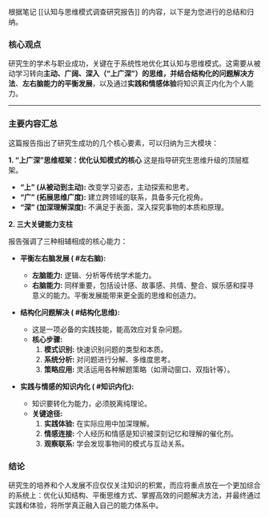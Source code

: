 根据笔记 [[认知与思维模式调查研究报告]] 的内容，以下是为您进行的总结和归纳。

### 核心观点

研究生的学术与职业成功，关键在于系统性地优化其认知与思维模式。这需要从被动学习转向**主动、广阔、深入（“上广深”）**的思维，并结合**结构化的问题解决方法**、**左右脑能力的平衡发展**，以及通过**实践和情感体验**将知识真正内化为个人能力。

---

### 主要内容汇总

这篇报告指出了研究生成功的几个核心要素，可以归纳为三大模块：

**1. “上广深”思维框架：优化认知模式的核心**
这是指导研究生思维升级的顶层框架。
*   **“上” (从被动到主动):** 改变学习姿态，主动探索和思考。
*   **“广” (拓展思维广度):** 建立跨领域的联系，具备多元化视角。
*   **“深” (加深理解深度):** 不满足于表面，深入探究事物的本质和原理。

**2. 三大关键能力支柱**

报告强调了三种相辅相成的核心能力：

*   **平衡左右脑发展 ( #左右脑):**
    *   **左脑能力:** 逻辑、分析等传统学术能力。
    *   **右脑能力:** 同样重要，包括设计感、故事感、共情、整合、娱乐感和探寻意义的能力。平衡发展能带来更全面的思维和创造力。

*   **结构化问题解决 ( #结构化思维):**
    *   这是一项必备的实践技能，能高效应对复杂问题。
    *   **核心步骤:**
        1.  **模式识别:** 快速识别问题的类型和本质。
        2.  **系统分析:** 对问题进行分解、多维度思考。
        3.  **策略应用:** 灵活运用各种解题策略（如滑动窗口、双指针等）。

*   **实践与情感的知识内化 ( #知识内化):**
    *   知识要转化为能力，必须脱离纯理论。
    *   **关键途径:**
        1.  **实践体验:** 在实际应用中加深理解。
        2.  **情感连接:** 个人经历和情感是知识被深刻记忆和理解的催化剂。
        3.  **观察联系:** 学会发现事物间的模式与互动关系。

### 结论

研究生的培养和个人发展不应仅仅关注知识的积累，而应将重点放在一个更加综合的系统上：优化认知结构、平衡思维方式、掌握高效的问题解决方法，并最终通过实践和体验，将所学真正融入自己的能力体系中。